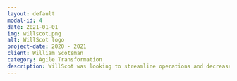 ```yaml
---
layout: default
modal-id: 4
date: 2021-01-01
img: willscot.png
alt: WillScot logo
project-date: 2020 - 2021
client: William Scotsman
category: Agile Transformation
description: WillScot was looking to streamline operations and decrease the time to ship software product increments. </br> </br> Working with a newly formed PMO, I transformed the IT department into an agile factory - streamlining support processes by implementing a Kanban framework and providing coaching to 3 teams in Scrum adoption.
---
```

